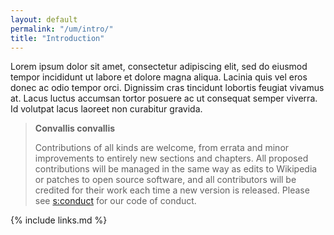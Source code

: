 ```yaml
---
layout: default
permalink: "/um/intro/"
title: "Introduction"
---
```


Lorem ipsum dolor sit amet, consectetur adipiscing elit, sed do
eiusmod tempor incididunt ut labore et dolore magna aliqua. Lacinia
quis vel eros donec ac odio tempor orci. Dignissim cras tincidunt
lobortis feugiat vivamus at. Lacus luctus accumsan tortor posuere ac
ut consequat semper viverra. Id volutpat lacus laoreet non curabitur
gravida.

> **Convallis convallis**
> 
> Contributions of all kinds are welcome, from errata and minor
> improvements to entirely new sections and chapters. All proposed
> contributions will be managed in the same way as edits to Wikipedia
> or patches to open source software, and all contributors will be
> credited for their work each time a new version is released. Please
> see [s:conduct](#APPENDIX) for our code of conduct.

{% include links.md %}
